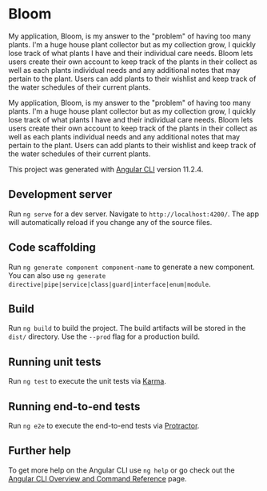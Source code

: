 # Bloom
My application, Bloom, is my answer to the "problem" of having too many plants. I'm a huge house plant collector but as my collection grow, I quickly lose track of what plants I have and their individual care needs.
Bloom lets users create their own account to keep track of the plants in their collect as well as each plants individual needs and any additional notes that may pertain to the plant.
Users can add plants to their wishlist and keep track of the water schedules of their current plants.

My application, Bloom, is my answer to the "problem" of having too many plants. I'm a huge house plant collector but as my collection grow, I quickly lose track of what plants I have and their individual care needs. Bloom lets users create their own account to keep track of the plants in their collect as well as each plants individual needs and any additional notes that may pertain to the plant. Users can add plants to their wishlist and keep track of the water schedules of their current plants.

This project was generated with [Angular CLI](https://github.com/angular/angular-cli) version 11.2.4.

## Development server

Run `ng serve` for a dev server. Navigate to `http://localhost:4200/`. The app will automatically reload if you change any of the source files.

## Code scaffolding

Run `ng generate component component-name` to generate a new component. You can also use `ng generate directive|pipe|service|class|guard|interface|enum|module`.

## Build

Run `ng build` to build the project. The build artifacts will be stored in the `dist/` directory. Use the `--prod` flag for a production build.

## Running unit tests

Run `ng test` to execute the unit tests via [Karma](https://karma-runner.github.io).

## Running end-to-end tests

Run `ng e2e` to execute the end-to-end tests via [Protractor](http://www.protractortest.org/).

## Further help

To get more help on the Angular CLI use `ng help` or go check out the [Angular CLI Overview and Command Reference](https://angular.io/cli) page.
